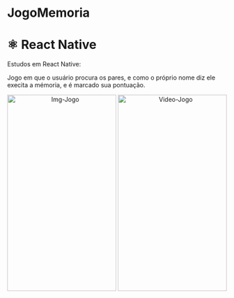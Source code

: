 # JogoMemoria
# ⚛️ React Native
Estudos em React Native:

Jogo em que o usuário procura os pares, e como o próprio nome  diz ele execita a mémoria, e é marcado sua pontuação.
<div align="center">
   <img align="center"  alt="Img-Jogo" height="450" width="250" src="https://cdn.discordapp.com/attachments/1082732172840018002/1166195699130568755/ImgJogo.jpg?ex=65499b61&is=65372661&hm=9b8e9f48dec883793f7096d66322f254c753646df166893b36da6f999cad0519&">
  <img align="center"  alt="Video-Jogo" height="450" width="250" src="[https://drive.google.com/file/d/1cSB8nvXS7IxrBFQTqQwtyB_Fzq7LG1wJ/view?usp=sharing](https://cdn.discordapp.com/attachments/1082732172840018002/1166199418555482133/VideoJogo.gif?ex=65499ed8&is=653729d8&hm=287b1ac89a5ddfe99acd131642633816b45d78aa73ff546fbc14a531d20269b8)https://cdn.discordapp.com/attachments/1082732172840018002/1166199418555482133/VideoJogo.gif?ex=65499ed8&is=653729d8&hm=287b1ac89a5ddfe99acd131642633816b45d78aa73ff546fbc14a531d20269b8">
</div>
 
  ##
  
